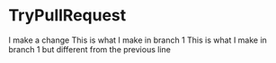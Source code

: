# TryPullRequest
I make a change 
This is what I make in branch 1
This is what I make in branch 1 but different from the previous line
